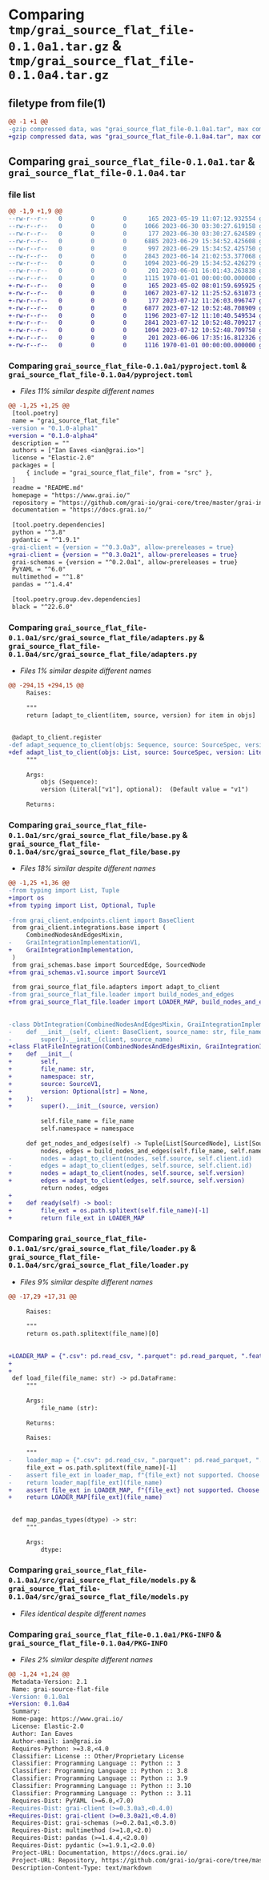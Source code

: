 # Comparing `tmp/grai_source_flat_file-0.1.0a1.tar.gz` & `tmp/grai_source_flat_file-0.1.0a4.tar.gz`

## filetype from file(1)

```diff
@@ -1 +1 @@
-gzip compressed data, was "grai_source_flat_file-0.1.0a1.tar", max compression
+gzip compressed data, was "grai_source_flat_file-0.1.0a4.tar", max compression
```

## Comparing `grai_source_flat_file-0.1.0a1.tar` & `grai_source_flat_file-0.1.0a4.tar`

### file list

```diff
@@ -1,9 +1,9 @@
--rw-r--r--   0        0        0      165 2023-05-19 11:07:12.932554 grai_source_flat_file-0.1.0a1/README.md
--rw-r--r--   0        0        0     1066 2023-06-30 03:30:27.619158 grai_source_flat_file-0.1.0a1/pyproject.toml
--rw-r--r--   0        0        0      177 2023-06-30 03:30:27.624589 grai_source_flat_file-0.1.0a1/src/grai_source_flat_file/__init__.py
--rw-r--r--   0        0        0     6885 2023-06-29 15:34:52.425608 grai_source_flat_file-0.1.0a1/src/grai_source_flat_file/adapters.py
--rw-r--r--   0        0        0      997 2023-06-29 15:34:52.425750 grai_source_flat_file-0.1.0a1/src/grai_source_flat_file/base.py
--rw-r--r--   0        0        0     2843 2023-06-14 21:02:53.377068 grai_source_flat_file-0.1.0a1/src/grai_source_flat_file/loader.py
--rw-r--r--   0        0        0     1094 2023-06-29 15:34:52.426279 grai_source_flat_file-0.1.0a1/src/grai_source_flat_file/models.py
--rw-r--r--   0        0        0      201 2023-06-01 16:01:43.263838 grai_source_flat_file-0.1.0a1/src/grai_source_flat_file/package_definitions.py
--rw-r--r--   0        0        0     1115 1970-01-01 00:00:00.000000 grai_source_flat_file-0.1.0a1/PKG-INFO
+-rw-r--r--   0        0        0      165 2023-05-02 08:01:59.695925 grai_source_flat_file-0.1.0a4/README.md
+-rw-r--r--   0        0        0     1067 2023-07-12 11:25:52.631073 grai_source_flat_file-0.1.0a4/pyproject.toml
+-rw-r--r--   0        0        0      177 2023-07-12 11:26:03.096747 grai_source_flat_file-0.1.0a4/src/grai_source_flat_file/__init__.py
+-rw-r--r--   0        0        0     6877 2023-07-12 10:52:48.708909 grai_source_flat_file-0.1.0a4/src/grai_source_flat_file/adapters.py
+-rw-r--r--   0        0        0     1196 2023-07-12 11:10:40.549534 grai_source_flat_file-0.1.0a4/src/grai_source_flat_file/base.py
+-rw-r--r--   0        0        0     2841 2023-07-12 10:52:48.709217 grai_source_flat_file-0.1.0a4/src/grai_source_flat_file/loader.py
+-rw-r--r--   0        0        0     1094 2023-07-12 10:52:48.709758 grai_source_flat_file-0.1.0a4/src/grai_source_flat_file/models.py
+-rw-r--r--   0        0        0      201 2023-06-06 17:35:16.812326 grai_source_flat_file-0.1.0a4/src/grai_source_flat_file/package_definitions.py
+-rw-r--r--   0        0        0     1116 1970-01-01 00:00:00.000000 grai_source_flat_file-0.1.0a4/PKG-INFO
```

### Comparing `grai_source_flat_file-0.1.0a1/pyproject.toml` & `grai_source_flat_file-0.1.0a4/pyproject.toml`

 * *Files 11% similar despite different names*

```diff
@@ -1,25 +1,25 @@
 [tool.poetry]
 name = "grai_source_flat_file"
-version = "0.1.0-alpha1"
+version = "0.1.0-alpha4"
 description = ""
 authors = ["Ian Eaves <ian@grai.io>"]
 license = "Elastic-2.0"
 packages = [
     { include = "grai_source_flat_file", from = "src" },
 ]
 readme = "README.md"
 homepage = "https://www.grai.io/"
 repository = "https://github.com/grai-io/grai-core/tree/master/grai-integrations/source-flat-file"
 documentation = "https://docs.grai.io/"
 
 [tool.poetry.dependencies]
 python = "^3.8"
 pydantic = "^1.9.1"
-grai-client = {version = "^0.3.0a3", allow-prereleases = true}
+grai-client = {version = "^0.3.0a21", allow-prereleases = true}
 grai-schemas = {version = "^0.2.0a1", allow-prereleases = true}
 PyYAML = "^6.0"
 multimethod = "^1.8"
 pandas = "^1.4.4"
 
 [tool.poetry.group.dev.dependencies]
 black = "^22.6.0"
```

### Comparing `grai_source_flat_file-0.1.0a1/src/grai_source_flat_file/adapters.py` & `grai_source_flat_file-0.1.0a4/src/grai_source_flat_file/adapters.py`

 * *Files 1% similar despite different names*

```diff
@@ -294,15 +294,15 @@
     Raises:
 
     """
     return [adapt_to_client(item, source, version) for item in objs]
 
 
 @adapt_to_client.register
-def adapt_sequence_to_client(objs: Sequence, source: SourceSpec, version: Literal["v1"]) -> List:
+def adapt_list_to_client(objs: List, source: SourceSpec, version: Literal["v1"]) -> List:
     """
 
     Args:
         objs (Sequence):
         version (Literal["v1"], optional):  (Default value = "v1")
 
     Returns:
```

### Comparing `grai_source_flat_file-0.1.0a1/src/grai_source_flat_file/base.py` & `grai_source_flat_file-0.1.0a4/src/grai_source_flat_file/base.py`

 * *Files 18% similar despite different names*

```diff
@@ -1,25 +1,36 @@
-from typing import List, Tuple
+import os
+from typing import List, Optional, Tuple
 
-from grai_client.endpoints.client import BaseClient
 from grai_client.integrations.base import (
     CombinedNodesAndEdgesMixin,
-    GraiIntegrationImplementationV1,
+    GraiIntegrationImplementation,
 )
 from grai_schemas.base import SourcedEdge, SourcedNode
+from grai_schemas.v1.source import SourceV1
 
 from grai_source_flat_file.adapters import adapt_to_client
-from grai_source_flat_file.loader import build_nodes_and_edges
+from grai_source_flat_file.loader import LOADER_MAP, build_nodes_and_edges
 
 
-class DbtIntegration(CombinedNodesAndEdgesMixin, GraiIntegrationImplementationV1):
-    def __init__(self, client: BaseClient, source_name: str, file_name: str, namespace: str):
-        super().__init__(client, source_name)
+class FlatFileIntegration(CombinedNodesAndEdgesMixin, GraiIntegrationImplementation):
+    def __init__(
+        self,
+        file_name: str,
+        namespace: str,
+        source: SourceV1,
+        version: Optional[str] = None,
+    ):
+        super().__init__(source, version)
 
         self.file_name = file_name
         self.namespace = namespace
 
     def get_nodes_and_edges(self) -> Tuple[List[SourcedNode], List[SourcedEdge]]:
         nodes, edges = build_nodes_and_edges(self.file_name, self.namespace)
-        nodes = adapt_to_client(nodes, self.source, self.client.id)
-        edges = adapt_to_client(edges, self.source, self.client.id)
+        nodes = adapt_to_client(nodes, self.source, self.version)
+        edges = adapt_to_client(edges, self.source, self.version)
         return nodes, edges
+
+    def ready(self) -> bool:
+        file_ext = os.path.splitext(self.file_name)[-1]
+        return file_ext in LOADER_MAP
```

### Comparing `grai_source_flat_file-0.1.0a1/src/grai_source_flat_file/loader.py` & `grai_source_flat_file-0.1.0a4/src/grai_source_flat_file/loader.py`

 * *Files 9% similar despite different names*

```diff
@@ -17,29 +17,31 @@
 
     Raises:
 
     """
     return os.path.splitext(file_name)[0]
 
 
+LOADER_MAP = {".csv": pd.read_csv, ".parquet": pd.read_parquet, ".feather": pd.read_feather}
+
+
 def load_file(file_name: str) -> pd.DataFrame:
     """
 
     Args:
         file_name (str):
 
     Returns:
 
     Raises:
 
     """
-    loader_map = {".csv": pd.read_csv, ".parquet": pd.read_parquet, ".feather": pd.read_feather}
     file_ext = os.path.splitext(file_name)[-1]
-    assert file_ext in loader_map, f"{file_ext} not supported. Choose one of {set(loader_map.keys())}"
-    return loader_map[file_ext](file_name)
+    assert file_ext in LOADER_MAP, f"{file_ext} not supported. Choose one of {set(LOADER_MAP.keys())}"
+    return LOADER_MAP[file_ext](file_name)
 
 
 def map_pandas_types(dtype) -> str:
     """
 
     Args:
         dtype:
```

### Comparing `grai_source_flat_file-0.1.0a1/src/grai_source_flat_file/models.py` & `grai_source_flat_file-0.1.0a4/src/grai_source_flat_file/models.py`

 * *Files identical despite different names*

### Comparing `grai_source_flat_file-0.1.0a1/PKG-INFO` & `grai_source_flat_file-0.1.0a4/PKG-INFO`

 * *Files 2% similar despite different names*

```diff
@@ -1,24 +1,24 @@
 Metadata-Version: 2.1
 Name: grai-source-flat-file
-Version: 0.1.0a1
+Version: 0.1.0a4
 Summary: 
 Home-page: https://www.grai.io/
 License: Elastic-2.0
 Author: Ian Eaves
 Author-email: ian@grai.io
 Requires-Python: >=3.8,<4.0
 Classifier: License :: Other/Proprietary License
 Classifier: Programming Language :: Python :: 3
 Classifier: Programming Language :: Python :: 3.8
 Classifier: Programming Language :: Python :: 3.9
 Classifier: Programming Language :: Python :: 3.10
 Classifier: Programming Language :: Python :: 3.11
 Requires-Dist: PyYAML (>=6.0,<7.0)
-Requires-Dist: grai-client (>=0.3.0a3,<0.4.0)
+Requires-Dist: grai-client (>=0.3.0a21,<0.4.0)
 Requires-Dist: grai-schemas (>=0.2.0a1,<0.3.0)
 Requires-Dist: multimethod (>=1.8,<2.0)
 Requires-Dist: pandas (>=1.4.4,<2.0.0)
 Requires-Dist: pydantic (>=1.9.1,<2.0.0)
 Project-URL: Documentation, https://docs.grai.io/
 Project-URL: Repository, https://github.com/grai-io/grai-core/tree/master/grai-integrations/source-flat-file
 Description-Content-Type: text/markdown
```

